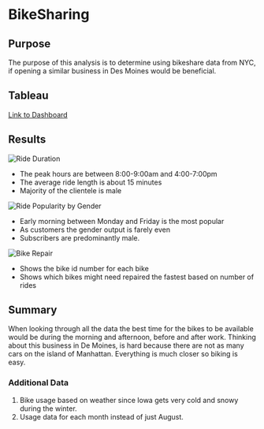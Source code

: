 # BikeSharing

## Purpose

The purpose of this analysis is to determine using bikeshare data from NYC, if opening a similar business in Des Moines would be beneficial.

## Tableau

[Link to Dashboard](https://public.tableau.com/app/profile/jacob.taulman/viz/NYCCitibikeChallenge_16486089606680/NYCitibikeChallenge?publish=yes)

## Results

![Ride Duration](https://user-images.githubusercontent.com/95730434/162197704-324a1751-29d2-4162-9638-8097c441120d.png)

- The peak hours are between 8:00-9:00am and 4:00-7:00pm
- The average ride length is about 15 minutes
- Majority of the clientele is male

![Ride Popularity by Gender](https://user-images.githubusercontent.com/95730434/162197713-156336f4-b5cf-49e6-a908-10ced5fb9a22.png)

- Early morning between Monday and Friday is the most popular
- As customers the gender output is farely even
- Subscribers are predominantly male.

![Bike Repair](https://user-images.githubusercontent.com/95730434/162197737-f181225d-0dc0-46a4-b48d-9e9910ac1726.png)

- Shows the bike id number for each bike
- Shows which bikes might need repaired the fastest based on number of rides

## Summary

When looking through all the data the best time for the bikes to be available would be during the morning and afternoon, before and after work. Thinking about this business in De Moines, is hard because there are not as many cars on the island of Manhattan. Everything is much closer so biking is easy.

### Additional Data

1. Bike usage based on weather since Iowa gets very cold and snowy during the winter.
2. Usage data for each month instead of just August.